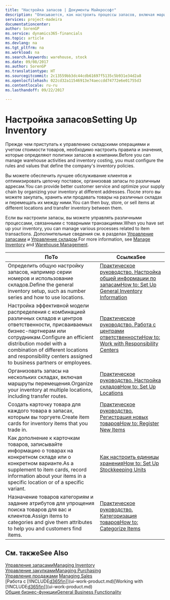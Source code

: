 ```yaml
---
title: "Настройка запасов | Документы Майкрософт"
description: "Описывается, как настроить процессы запасов, включая маршруты перемещения и склады."
services: project-madeira
documentationcenter: 
author: SorenGP
ms.service: dynamics365-financials
ms.topic: article
ms.devlang: na
ms.tgt_pltfrm: na
ms.workload: na
ms.search.keywords: warehouse, stock
ms.date: 09/08/2017
ms.author: SorenGP
ms.translationtype: HT
ms.sourcegitcommit: 2c13559bb3dc44cdb61697f5135c5b931e34d2a8
ms.openlocfilehash: 022cd32a11546913e74aeccdd74772e6e01755d3
ms.contentlocale: ru-ru
ms.lasthandoff: 09/22/2017

---
```

# <a name="setting-up-inventory"></a><span data-ttu-id="d34f9-103">Настройка запасов</span><span class="sxs-lookup"><span data-stu-id="d34f9-103">Setting Up Inventory</span></span>
<span data-ttu-id="d34f9-104">Прежде чем приступать к управлению складскими операциями и учетом стоимости товаров, необходимо настроить правила и значения, которые определяют политики запасов в компании.</span><span class="sxs-lookup"><span data-stu-id="d34f9-104">Before you can manage warehouse activities and inventory costing, you must configure the rules and values that define the company's inventory policies.</span></span>

<span data-ttu-id="d34f9-105">Вы можете обеспечить лучшее обслуживание клиентов и оптимизировать цепочку поставок, организовав запасы по различным адресам.</span><span class="sxs-lookup"><span data-stu-id="d34f9-105">You can provide better customer service and optimize your supply chain by organizing your inventory at different addresses.</span></span> <span data-ttu-id="d34f9-106">После этого вы можете закупать, хранить или продавать товары на различных складах и перемещать их между ними.</span><span class="sxs-lookup"><span data-stu-id="d34f9-106">You can then buy, store, or sell items at different locations and transfer inventory between them.</span></span>

<span data-ttu-id="d34f9-107">Если вы настроили запасы, вы можете управлять различными процессами, связанными с товарными транзакциями.</span><span class="sxs-lookup"><span data-stu-id="d34f9-107">When you have set up your inventory, you can manage various processes related to item transactions.</span></span> <span data-ttu-id="d34f9-108">Дополнительные сведения см. в разделах [Управление запасами](inventory-manage-inventory.md) и [Управление складом](warehouse-manage-warehouse.md).</span><span class="sxs-lookup"><span data-stu-id="d34f9-108">For more information, see [Manage Inventory](inventory-manage-inventory.md) and [Warehouse Management](warehouse-manage-warehouse.md).</span></span>

| <span data-ttu-id="d34f9-109">По</span><span class="sxs-lookup"><span data-stu-id="d34f9-109">To</span></span> | <span data-ttu-id="d34f9-110">Ссылка</span><span class="sxs-lookup"><span data-stu-id="d34f9-110">See</span></span> |
| --- | --- |
| <span data-ttu-id="d34f9-111">Определить общую настройку запасов, например серии номеров и использование складов.</span><span class="sxs-lookup"><span data-stu-id="d34f9-111">Define the general inventory setup, such as number series and how to use locations.</span></span> |[<span data-ttu-id="d34f9-112">Практическое руководство. Настройка общей информации по запасам</span><span class="sxs-lookup"><span data-stu-id="d34f9-112">How to: Set Up General Inventory Information</span></span>](inventory-how-setup-general.md) |
|<span data-ttu-id="d34f9-113">Настройка эффективной модели распределения с комбинацией различных складов и центров ответственности, присваиваемых бизнес-партнерам или сотрудникам.</span><span class="sxs-lookup"><span data-stu-id="d34f9-113">Configure an efficient distribution model with a combination of different locations and responsibility centers assigned to business partners or employees.</span></span>|[<span data-ttu-id="d34f9-114">Практическое руководство. Работа с центрами ответственности</span><span class="sxs-lookup"><span data-stu-id="d34f9-114">How to: Work with Responsibility Centers</span></span>](inventory-responsibility-centers.md)|
| <span data-ttu-id="d34f9-115">Организовать запасы на нескольких складах, включая маршруты перемещения.</span><span class="sxs-lookup"><span data-stu-id="d34f9-115">Organize your inventory at multiple locations, including transfer routes.</span></span> |[<span data-ttu-id="d34f9-116">Практическое руководство. Настройка складов</span><span class="sxs-lookup"><span data-stu-id="d34f9-116">How to: Set Up Locations</span></span>](inventory-how-register-new-items.md) |
| <span data-ttu-id="d34f9-117">Создать карточку товара для каждого товара в запасах, которым вы торгуете.</span><span class="sxs-lookup"><span data-stu-id="d34f9-117">Create item cards for inventory items that you trade in.</span></span> |[<span data-ttu-id="d34f9-118">Практическое руководство. Регистрация новых товаров</span><span class="sxs-lookup"><span data-stu-id="d34f9-118">How to: Register New Items</span></span>](inventory-how-register-new-items.md) |
|<span data-ttu-id="d34f9-119">Как дополнение к карточкам товаров, записывайте информацию о товарах на конкретном складе или о конкретном варианте.</span><span class="sxs-lookup"><span data-stu-id="d34f9-119">As a supplement to item cards, record information about your items in a specific location or of a specific variant.</span></span>|[<span data-ttu-id="d34f9-120">Как настроить единицы хранения</span><span class="sxs-lookup"><span data-stu-id="d34f9-120">How to: Set Up Stockkeeping Units</span></span>](inventory-how-to-set-up-stockkeeping-units.md)|
| <span data-ttu-id="d34f9-121">Назначение товаров категориям и задание атрибутов для упрощения поиска товаров для вас и клиентов.</span><span class="sxs-lookup"><span data-stu-id="d34f9-121">Assign items to categories and give them attributes to help you and customers find items.</span></span> |[<span data-ttu-id="d34f9-122">Практическое руководство. Категоризация товаров</span><span class="sxs-lookup"><span data-stu-id="d34f9-122">How to: Categorize Items</span></span>](inventory-how-categorize-items.md) |

## <a name="see-also"></a><span data-ttu-id="d34f9-123">См. также</span><span class="sxs-lookup"><span data-stu-id="d34f9-123">See Also</span></span>
[<span data-ttu-id="d34f9-124">Управление запасами</span><span class="sxs-lookup"><span data-stu-id="d34f9-124">Managing Inventory</span></span>](inventory-manage-inventory.md)  
[<span data-ttu-id="d34f9-125">Управление закупками</span><span class="sxs-lookup"><span data-stu-id="d34f9-125">Managing Purchasing</span></span>](purchasing-manage-purchasing.md)  
<span data-ttu-id="d34f9-126">[Управление продажами](sales-manage-sales.md)  </span><span class="sxs-lookup"><span data-stu-id="d34f9-126">[Managing Sales](sales-manage-sales.md)  </span></span>  
<span data-ttu-id="d34f9-127">[Работа с [!INCLUDE[d365fin](includes/d365fin_md.md)]](ui-work-product.md)</span><span class="sxs-lookup"><span data-stu-id="d34f9-127">[Working with [!INCLUDE[d365fin](includes/d365fin_md.md)]](ui-work-product.md)</span></span>  
[<span data-ttu-id="d34f9-128">Общие бизнес-функции</span><span class="sxs-lookup"><span data-stu-id="d34f9-128">General Business Functionality</span></span>](ui-across-business-areas.md)

